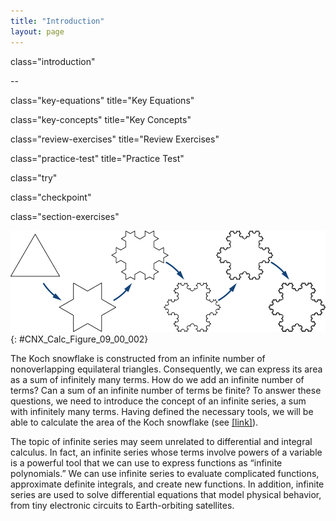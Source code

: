 ```yaml
---
title: "Introduction"
layout: page
---
```



<cnx-pi data-type="cnx.flag.introduction"> class="introduction" </cnx-pi>

<div data-type="abstract">
--
</div>

<cnx-pi data-type="cnx.eoc">class="key-equations" title="Key Equations"</cnx-pi>

<cnx-pi data-type="cnx.eoc">class="key-concepts" title="Key Concepts"</cnx-pi>

<cnx-pi data-type="cnx.eoc">class="review-exercises" title="Review Exercises"</cnx-pi>

<cnx-pi data-type="cnx.eoc">class="practice-test" title="Practice Test"</cnx-pi>

<cnx-pi data-type="cnx.answers">class="try"</cnx-pi>

<cnx-pi data-type="cnx.answers">class="checkpoint"</cnx-pi>

<cnx-pi data-type="cnx.answers">class="section-exercises"</cnx-pi>

 ![This is a diagram of several iterations of the Koch snowflake, which is created through an interative process. The first case is an equilateral triangle. Five times, the middle third of each line segment is replaced with an equilateral triangle pointing outward.](../resources/CNX_Calc_Figure_09_00_002.jpg "The Koch snowflake is constructed by using an iterative process. Starting with an equilateral triangle, at each step of the process the middle third of each line segment is removed and replaced with an equilateral triangle pointing outward."){: #CNX_Calc_Figure_09_00_002}

The Koch snowflake is constructed from an infinite number of nonoverlapping equilateral triangles. Consequently, we can express its area as a sum of infinitely many terms. How do we add an infinite number of terms? Can a sum of an infinite number of terms be finite? To answer these questions, we need to introduce the concept of an infinite series, a sum with infinitely many terms. Having defined the necessary tools, we will be able to calculate the area of the Koch snowflake (see [\[link\]](/m10058#fs-id1169738055547)).

The topic of infinite series may seem unrelated to differential and integral calculus. In fact, an infinite series whose terms involve powers of a variable is a powerful tool that we can use to express functions as “infinite polynomials.” We can use infinite series to evaluate complicated functions, approximate definite integrals, and create new functions. In addition, infinite series are used to solve differential equations that model physical behavior, from tiny electronic circuits to Earth-orbiting satellites.

